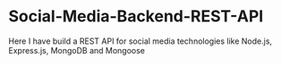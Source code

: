# Social-Media-Backend-REST-API
Here I have build a  REST API for social media technologies like Node.js, Express.js, MongoDB and Mongoose
